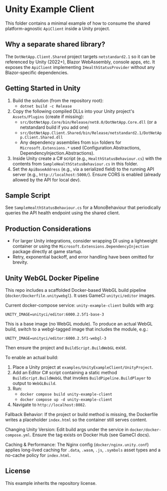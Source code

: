 Unity Example Client
====================

This folder contains a minimal example of how to consume the shared platform-agnostic `ApiClient` inside a Unity project.

Why a separate shared library?
------------------------------
The `DotNetApp.Client.Shared` project targets `netstandard2.1` so it can be referenced by Unity (2022+), Blazor WebAssembly, console apps, etc. It exposes the `ApiClient` implementing `IHealthStatusProvider` without any Blazor-specific dependencies.

Getting Started in Unity
------------------------
1. Build the solution (from the repository root):
   - `dotnet build -c Release`
2. Copy the following compiled DLLs into your Unity project's `Assets/Plugins` (create if missing):
   - `src/DotNetApp.Core/bin/Release/net8.0/DotNetApp.Core.dll` (or a netstandard build if you add one)
   - `src/DotNetApp.Client.Shared/bin/Release/netstandard2.1/DotNetApp.Client.Shared.dll`
   - Any dependency assemblies from `bin` folders for `Microsoft.Extensions.*` used (Configuration.Abstractions, DependencyInjection.Abstractions).
3. Inside Unity create a C# script (e.g., `HealthStatusBehaviour.cs`) with the contents from `SampleHealthStatusBehaviour.cs` in this folder.
4. Set the `ApiBaseAddress` (e.g., via a serialized field) to the running API server (e.g., `http://localhost:5000/`). Ensure CORS is enabled (already allowed by the API for local dev).

Sample Script
-------------
See `SampleHealthStatusBehaviour.cs` for a MonoBehaviour that periodically queries the API health endpoint using the shared client.

Production Considerations
-------------------------
- For larger Unity integrations, consider wrapping DI using a lightweight container or using the `Microsoft.Extensions.DependencyInjection` package directly at game startup.
- Retry, exponential backoff, and error handling have been omitted for brevity.

Unity WebGL Docker Pipeline
---------------------------
This repo includes a scaffolded Docker-based WebGL build pipeline (`docker/Dockerfile.unitywebgl`). It uses GameCI `unityci/editor` images.

Current docker-compose service: `unity-example-client` builds with arg:
```
UNITY_IMAGE=unityci/editor:6000.2.5f1-base-3
```
This is a base image (no WebGL module). To produce an actual WebGL build, switch to a webgl-tagged image that includes the module, e.g.:
```
UNITY_IMAGE=unityci/editor:6000.2.5f1-webgl-3
```
Then ensure the project and `BuildScript.BuildWebGL` exist.

To enable an actual build:
1. Place a Unity project at `examples/UnityExampleClient/UnityProject`.
2. Add an Editor C# script containing a static method `BuildScript.BuildWebGL` that invokes `BuildPipeline.BuildPlayer` to output to `WebGLBuild`.
3. Run:
   - `docker compose build unity-example-client`
   - `docker compose up -d unity-example-client`
4. Navigate to `http://localhost:8082`.

Fallback Behavior:
If the project or build method is missing, the Dockerfile writes a placeholder `index.html` so the container still serves content.

Changing Unity Version:
Edit build args under the service in `docker/docker-compose.yml`. Ensure the tag exists on Docker Hub (see GameCI docs).

Caching & Performance:
The Nginx config (`docker/nginx.unity.conf`) applies long-lived caching for `.data`, `.wasm`, `.js`, `.symbols` asset types and a no-cache policy for `index.html`.

License
-------
This example inherits the repository license.
